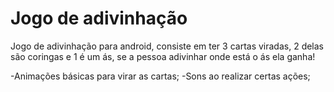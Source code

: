 # Jogo de adivinhação

Jogo de adivinhação para android, consiste em ter 3 cartas viradas, 2 delas são coringas e 1 é um ás, se a pessoa adivinhar onde está o ás
ela ganha!

 -Animações básicas para virar as cartas;
 -Sons ao realizar certas ações;
